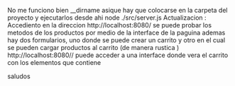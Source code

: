 No me funciono bien __dirname asique hay que colocarse en la carpeta del proyecto y ejecutarlos desde ahi  node ./src/server.js 
 Actualizacion :
 Accediento en la direccion http://localhost:8080/  se puede probar los metodos de los productos por medio de la interface de la paguina ademas hay dos formularios, uno donde se puede crear un carrito y otro en el cual se pueden cargar productos al carrito (de manera rustica )
 http://localhost:8080/<id de carrito >/
 puede acceder a una interface donde vera el carrito con los elementos que contiene 

saludos

